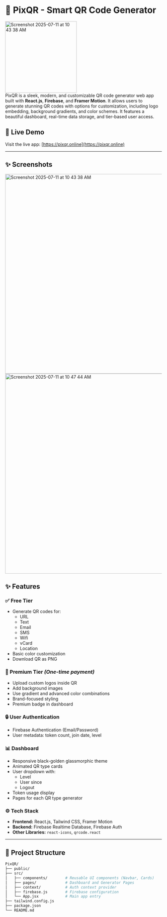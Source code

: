 # 🧿 PixQR - Smart QR Code Generator

<img width="230" height="230" alt="Screenshot 2025-07-11 at 10 43 38 AM" src="https://github.com/user-attachments/assets/91508e6d-a0df-4d2b-8e31-eb8b69c7775d" /></br>
PixQR is a sleek, modern, and customizable QR code generator web app built with **React.js**, **Firebase**, and **Framer Motion**. It allows users to generate stunning QR codes with options for customization, including logo embedding, background gradients, and color schemes. It features a beautiful dashboard, real-time data storage, and tier-based user access.

## 🔗 Live Demo

Visit the live app: [https://pixqr.online](https://pixqr.online)

---

## ✨ Screenshots

<img width="1139" height="642" alt="Screenshot 2025-07-11 at 10 43 38 AM" src="https://github.com/user-attachments/assets/716a36dc-60df-4fab-a25f-8aa7f2c516ff" />
<img width="1089" height="643" alt="Screenshot 2025-07-11 at 10 47 44 AM" src="https://github.com/user-attachments/assets/8991da18-b568-4dfd-a681-e447149eba8c" />



## ✨ Features

### ✅ Free Tier
- Generate QR codes for:
  - URL
  - Text
  - Email
  - SMS
  - Wifi
  - vCard
  - Location
- Basic color customization
- Download QR as PNG

### 👑 Premium Tier *(One-time payment)*
- Upload custom logos inside QR
- Add background images
- Use gradient and advanced color combinations
- Brand-focused styling
- Premium badge in dashboard

### 🔒 User Authentication
- Firebase Authentication (Email/Password)
- User metadata: token count, join date, level

### 📊 Dashboard
- Responsive black-golden glassmorphic theme
- Animated QR type cards
- User dropdown with:
  - Level
  - User since
  - Logout
- Token usage display
- Pages for each QR type generator

### ⚙️ Tech Stack
- **Frontend:** React.js, Tailwind CSS, Framer Motion
- **Backend:** Firebase Realtime Database, Firebase Auth
- **Other Libraries:** `react-icons`, `qrcode.react`

---

## 📁 Project Structure

```bash
PixQR/
├── public/
├── src/
│   ├── components/        # Reusable UI components (Navbar, Cards)
│   ├── pages/             # Dashboard and Generator Pages
│   ├── context/           # Auth context provider
│   ├── firebase.js        # Firebase configuration
│   └── App.jsx            # Main app entry
├── tailwind.config.js
├── package.json
└── README.md
